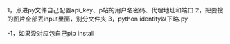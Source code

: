 1，点进py文件自己配置api_key、p站的用户名密码、代理地址和端口
2，把要搜的图片全部丢input里面，别分文件夹
3，python identity以下略.py

-1，如果没对应包自己pip install